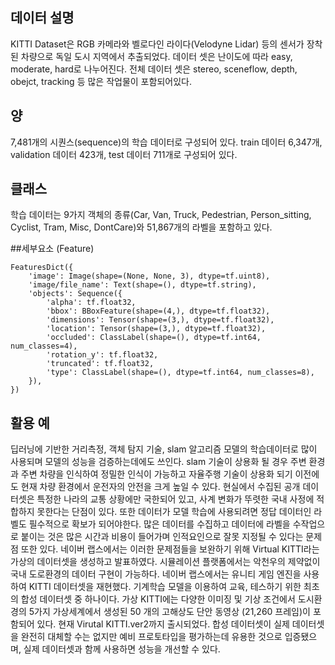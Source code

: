 ## 데이터 설명
KITTI Dataset은 RGB 카메라와 벨로다인 라이다(Velodyne Lidar) 등의 센서가 장착된 차량으로 독일 도시 지역에서 추출되었다. 데이터 셋은 난이도에 따라 easy, moderate, hard로 나누어진다. 전체 데이터 셋은 stereo, sceneflow, depth, obejct, tracking 등 많은 작업물이 포함되어있다. 

## 양
7,481개의 시퀀스(sequence)의 학습 데이터로 구성되어 있다. train 데이터 6,347개, validation 데이터 423개, test 데이터 711개로 구성되어 있다.

## 클래스
학습 데이터는 9가지 객체의 종류(Car, Van, Truck, Pedestrian, Person_sitting, Cyclist, Tram, Misc, DontCare)와 51,867개의 라벨을 포함하고 있다.


##세부요소 (Feature)


```
FeaturesDict({
    'image': Image(shape=(None, None, 3), dtype=tf.uint8),
    'image/file_name': Text(shape=(), dtype=tf.string),
    'objects': Sequence({
        'alpha': tf.float32,
        'bbox': BBoxFeature(shape=(4,), dtype=tf.float32),
        'dimensions': Tensor(shape=(3,), dtype=tf.float32),
        'location': Tensor(shape=(3,), dtype=tf.float32),
        'occluded': ClassLabel(shape=(), dtype=tf.int64, num_classes=4),
        'rotation_y': tf.float32,
        'truncated': tf.float32,
        'type': ClassLabel(shape=(), dtype=tf.int64, num_classes=8),
    }),
})
```

## 활용 예
딥러닝에 기반한 거리측정, 객체 탐지 기술, slam 알고리즘 모델의 학습데이터로 많이 사용되며 모델의 성능을 검증하는데에도 쓰인다. slam 기술이 상용화 될 경우
주변 환경과 주변 차량을 인식하여 정밀한 인식이 가능하고 자율주행 기술이 상용화 되기 이전에도 현재 차량 환경에서 운전자의 안전을 크게 높일 수 있다.
현실에서 수집된 공개 데이터셋은 특정한 나라의 교통 상황에만 국한되어 있고, 사계 변화가 뚜렷한 국내 사정에 적합하지 못한다는 단점이 있다. 또한 데이터가 모델 학습에 사용되려면 정답 데이터인 라벨도 필수적으로 확보가 되어야한다. 많은 데이터를 수집하고 데이터에 라벨을 수작업으로 붙이는 것은 많은 시간과 비용이 들어가며 인적요인으로 잘못 지정될 수 있다는 문제점 또한 있다. 네이버 랩스에서는 이러한 문제점들을 보완하기 위해 Virtual KITTI라는 가상의 데이터셋을 생성하고 발표하였다. 시뮬레이션 플랫폼에서는 악천우의 제약없이 국내 도로환경의 데이터 구현이 가능하다. 네이버 랩스에서는 유니티 게임 엔진을 사용하여 KITTI 데이터셋을 재현했다. 기계학습 모델을 이용하여 교육, 테스하기 위한 최초의 합성 데이터셋 중 하나이다. 가상 KITTI에는 다양한 이미징 및 기상 조건에서 도시환경의 5가지 가상세계에서 생성된 50 개의 고해상도 단안 동영상 (21,260 프레임)이 포함되어 있다. 현재 Virutal KITTI.ver2까지 출시되었다. 합성 데이터셋이 실제 데이터셋을 완전히 대체할 수는 없지만 예비 프로토타입을 평가하는데 유용한 것으로 입증됐으며, 실제 데이터셋과 함께 사용하면 성능을 개선할 수 있다.      


